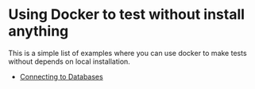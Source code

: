 # Using Docker to test without install anything

This is a simple list of examples where you can use docker to make tests without depends on local installation.

* [Connecting to Databases](./Databases/README.md)
